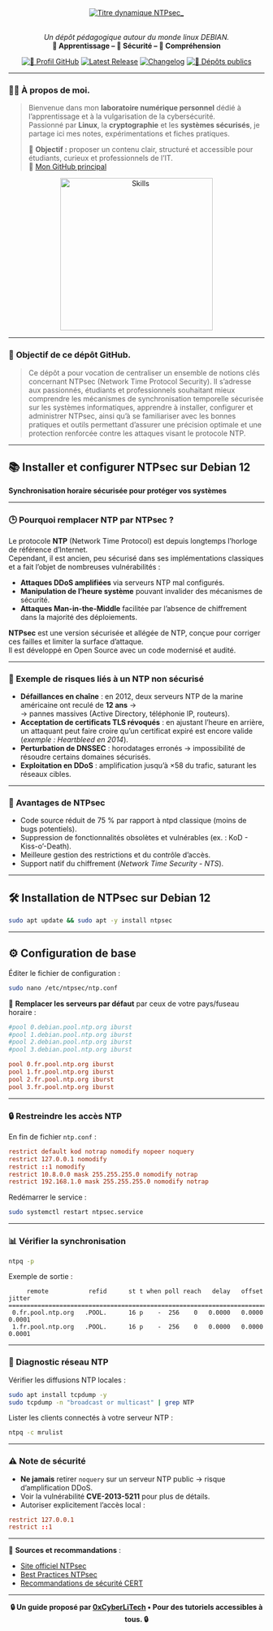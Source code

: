
<div align="center">
  
<br></br>
<a href="https://github.com/0xCyberLiTech">
  <img src="https://readme-typing-svg.herokuapp.com?font=JetBrains+Mono&size=50&duration=6000&pause=1000000000&color=FF0048&center=true&vCenter=true&width=1100&lines=%3ENTPsec_" alt="Titre dynamique NTPsec_" />
</a>
<br></br>

<p align="center">
  <em>Un dépôt pédagogique autour du monde linux DEBIAN.</em><br>
  <b>📘 Apprentissage – 🔐 Sécurité – 🧠 Compréhension</b>
</p>

[![🔗 Profil GitHub](https://img.shields.io/badge/Profil-GitHub-181717?logo=github&style=flat-square)](https://github.com/0xCyberLiTech)
[![Latest Release](https://img.shields.io/github/v/release/0xCyberLiTech/0xcyberlitech?label=version)](https://github.com/0xCyberLiTech/0xcyberlitech/releases/latest)
[![Changelog](https://img.shields.io/badge/📄%20CHANGELOG-0xcyberlitech-blue)](https://github.com/0xCyberLiTech/0xcyberlitech/blob/main/CHANGELOG.md)
[![📂 Dépôts publics](https://img.shields.io/badge/Dépôts-publics-blue?style=flat-square)](https://github.com/0xCyberLiTech?tab=repositories)

</div>

---

### 👨‍💻 **À propos de moi.**

> Bienvenue dans mon **laboratoire numérique personnel** dédié à l’apprentissage et à la vulgarisation de la cybersécurité.  
> Passionné par **Linux**, la **cryptographie** et les **systèmes sécurisés**, je partage ici mes notes, expérimentations et fiches pratiques.  
>  
> 🎯 **Objectif :** proposer un contenu clair, structuré et accessible pour étudiants, curieux et professionnels de l’IT.  
> 🔗 [Mon GitHub principal](https://github.com/0xCyberLiTech)

<p align="center">
  <a href="https://github.com/0xCyberLiTech" target="_blank" rel="noopener">
    <img src="https://skillicons.dev/icons?i=linux,debian,bash,docker,nginx,git,vim" alt="Skills" alt="Logo techno" width="300">
  </a>
</p>

---

### 🎯 **Objectif de ce dépôt GitHub.**

> Ce dépôt a pour vocation de centraliser un ensemble de notions clés concernant NTPsec (Network Time Protocol Security).
> Il s’adresse aux passionnés, étudiants et professionnels souhaitant mieux comprendre les mécanismes de synchronisation temporelle sécurisée sur les systèmes informatiques, apprendre à installer, configurer et administrer NTPsec, ainsi qu’à se familiariser avec les bonnes pratiques et outils permettant d’assurer une précision optimale et une protection renforcée contre les attaques visant le protocole NTP.

---


## 📚 Installer et configurer **NTPsec** sur Debian 12  
**Synchronisation horaire sécurisée pour protéger vos systèmes**  

---

### 🕒 Pourquoi remplacer NTP par NTPsec ?  

Le protocole **NTP** (Network Time Protocol) est depuis longtemps l’horloge de référence d’Internet.  
Cependant, il est ancien, peu sécurisé dans ses implémentations classiques et a fait l’objet de nombreuses vulnérabilités :  
- **Attaques DDoS amplifiées** via serveurs NTP mal configurés.  
- **Manipulation de l’heure système** pouvant invalider des mécanismes de sécurité.  
- **Attaques Man-in-the-Middle** facilitée par l’absence de chiffrement dans la majorité des déploiements.  

**NTPsec** est une version sécurisée et allégée de NTP, conçue pour corriger ces failles et limiter la surface d’attaque.  
Il est développé en Open Source avec un code modernisé et audité.  

---

### 🚨 Exemple de risques liés à un NTP non sécurisé  

- **Défaillances en chaîne** : en 2012, deux serveurs NTP de la marine américaine ont reculé de **12 ans** →  
  → pannes massives (Active Directory, téléphonie IP, routeurs).  
- **Acceptation de certificats TLS révoqués** : en ajustant l’heure en arrière, un attaquant peut faire croire qu’un certificat expiré est encore valide (*exemple : Heartbleed en 2014*).  
- **Perturbation de DNSSEC** : horodatages erronés → impossibilité de résoudre certains domaines sécurisés.  
- **Exploitation en DDoS** : amplification jusqu’à ×58 du trafic, saturant les réseaux cibles.  

---

### 🔐 Avantages de NTPsec  

- Code source réduit de 75 % par rapport à ntpd classique (moins de bugs potentiels).  
- Suppression de fonctionnalités obsolètes et vulnérables (ex. : KoD - Kiss-o’-Death).  
- Meilleure gestion des restrictions et du contrôle d’accès.  
- Support natif du chiffrement (*Network Time Security - NTS*).  

---

## 🛠 Installation de NTPsec sur Debian 12  

```bash
sudo apt update && sudo apt -y install ntpsec
```

---

## ⚙️ Configuration de base  

Éditer le fichier de configuration :  
```bash
sudo nano /etc/ntpsec/ntp.conf
```

🔹 **Remplacer les serveurs par défaut** par ceux de votre pays/fuseau horaire :  
```conf
#pool 0.debian.pool.ntp.org iburst
#pool 1.debian.pool.ntp.org iburst
#pool 2.debian.pool.ntp.org iburst
#pool 3.debian.pool.ntp.org iburst

pool 0.fr.pool.ntp.org iburst
pool 1.fr.pool.ntp.org iburst
pool 2.fr.pool.ntp.org iburst
pool 3.fr.pool.ntp.org iburst
```

---

### 🔒 Restreindre les accès NTP  

En fin de fichier `ntp.conf` :  
```conf
restrict default kod notrap nomodify nopeer noquery
restrict 127.0.0.1 nomodify
restrict ::1 nomodify
restrict 10.8.0.0 mask 255.255.255.0 nomodify notrap
restrict 192.168.1.0 mask 255.255.255.0 nomodify notrap
```

Redémarrer le service :  
```bash
sudo systemctl restart ntpsec.service
```

---

### 📊 Vérifier la synchronisation  

```bash
ntpq -p
```

Exemple de sortie :  
```
     remote           refid      st t when poll reach   delay   offset   jitter
===============================================================================
 0.fr.pool.ntp.org   .POOL.      16 p    -  256    0   0.0000   0.0000   0.0001
 1.fr.pool.ntp.org   .POOL.      16 p    -  256    0   0.0000   0.0000   0.0001
```

---

### 📡 Diagnostic réseau NTP  

Vérifier les diffusions NTP locales :  
```bash
sudo apt install tcpdump -y
sudo tcpdump -n "broadcast or multicast" | grep NTP
```

Lister les clients connectés à votre serveur NTP :  
```bash
ntpq -c mrulist
```

---

### ⚠️ Note de sécurité  

- **Ne jamais** retirer `noquery` sur un serveur NTP public → risque d’amplification DDoS.  
- Voir la vulnérabilité **CVE-2013-5211** pour plus de détails.  
- Autoriser explicitement l’accès local :  
```conf
restrict 127.0.0.1
restrict ::1
```

---

📎 **Sources et recommandations** :  
- [Site officiel NTPsec](https://ntpsec.org)  
- [Best Practices NTPsec](https://docs.ntpsec.org/latest/)  
- [Recommandations de sécurité CERT](https://www.cisa.gov)  

---

<p align="center">
  <b>🔒 Un guide proposé par <a href="https://github.com/0xCyberLiTech">0xCyberLiTech</a> • Pour des tutoriels accessibles à tous. 🔒</b>
</p>
